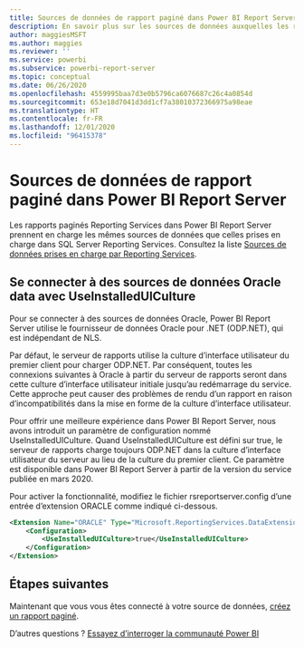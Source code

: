 ```yaml
---
title: Sources de données de rapport paginé dans Power BI Report Server
description: En savoir plus sur les sources de données auxquelles les rapports paginés (.rdl) peuvent se connecter dans Power BI Report Server.
author: maggiesMSFT
ms.author: maggies
ms.reviewer: ''
ms.service: powerbi
ms.subservice: powerbi-report-server
ms.topic: conceptual
ms.date: 06/26/2020
ms.openlocfilehash: 4559995baa7d3e0b5796ca6076687c26c4a0854d
ms.sourcegitcommit: 653e18d7041d3dd1cf7a38010372366975a98eae
ms.translationtype: HT
ms.contentlocale: fr-FR
ms.lasthandoff: 12/01/2020
ms.locfileid: "96415378"
---
```

# <a name="paginated-report-data-sources--in-power-bi-report-server"></a>Sources de données de rapport paginé dans Power BI Report Server
Les rapports paginés Reporting Services dans Power BI Report Server prennent en charge les mêmes sources de données que celles prises en charge dans SQL Server Reporting Services. Consultez la liste [Sources de données prises en charge par Reporting Services](/sql/reporting-services/report-data/data-sources-supported-by-reporting-services-ssrs).

## <a name="connect-to-oracle-data-sources-with-useinstalleduiculture"></a>Se connecter à des sources de données Oracle data avec UseInstalledUICulture

Pour se connecter à des sources de données Oracle, Power BI Report Server utilise le fournisseur de données Oracle pour .NET (ODP.NET), qui est indépendant de NLS.

Par défaut, le serveur de rapports utilise la culture d’interface utilisateur du premier client pour charger ODP.NET.  Par conséquent, toutes les connexions suivantes à Oracle à partir du serveur de rapports seront dans cette culture d’interface utilisateur initiale jusqu’au redémarrage du service.  Cette approche peut causer des problèmes de rendu d’un rapport en raison d’incompatibilités dans la mise en forme de la culture d’interface utilisateur.

Pour offrir une meilleure expérience dans Power BI Report Server, nous avons introduit un paramètre de configuration nommé UseInstalledUICulture. Quand UseInstalledUICulture est défini sur true, le serveur de rapports charge toujours ODP.NET dans la culture d’interface utilisateur du serveur au lieu de la culture du premier client.
Ce paramètre est disponible dans Power BI Report Server à partir de la version du service publiée en mars 2020.

Pour activer la fonctionnalité, modifiez le fichier rsreportserver.config d’une entrée d’extension ORACLE comme indiqué ci-dessous.
```xml
<Extension Name="ORACLE" Type="Microsoft.ReportingServices.DataExtensions.OracleClientConnectionWrapper,Microsoft.ReportingServices.DataExtensions">
    <Configuration>
        <UseInstalledUICulture>true</UseInstalledUICulture>
    </Configuration>
</Extension>
```

## <a name="next-steps"></a>Étapes suivantes
Maintenant que vous vous êtes connecté à votre source de données, [créez un rapport paginé](quickstart-create-paginated-report.md).  


D’autres questions ? [Essayez d’interroger la communauté Power BI](https://community.powerbi.com/)